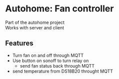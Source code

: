 # Autohome: Fan controller
Part of the autohome project<br />
Works with server and client
## Features
* Turn fan on and off through MQTT
* Use button on sonoff to turn relay on
  * send fan status back through MQTT
* send temperature from DS18B20 throught MQTT
